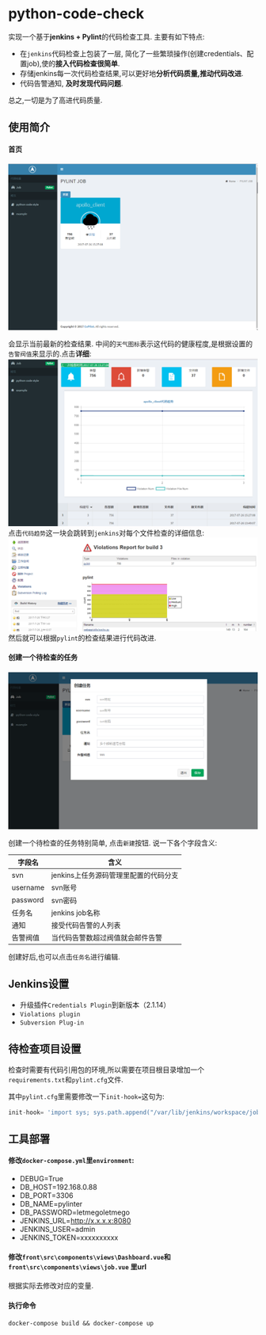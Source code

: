 # python-code-check
实现一个基于**jenkins + Pylint**的代码检查工具.  主要有如下特点:

- 在`jenkins`代码检查上包装了一层, 简化了一些繁琐操作(创建credentials、配置job),使的**接入代码检查很简单**.
- 存储jenkins每一次代码检查结果,可以更好地**分析代码质量,推动代码改进**.
- 代码告警通知, **及时发现代码问题**.
  ​

总之,一切是为了高进代码质量.



## 使用简介

#### 首页

![](img/home.png)

会显示当前最新的检查结果. 中间的`天气图标`表示这代码的健康程度,是根据设置的`告警阀值`来显示的.点击**详细**:
![](img/chart.png)
点击`代码趋势`这一块会跳转到`jenkins`对每个文件检查的详细信息:
![](img/jenkins.png)
然后就可以根据`pylint`的检查结果进行代码改进.



#### 创建一个待检查的任务
![](img/new.png)

创建一个待检查的任务特别简单, 点击`新建`按钮. 说一下各个字段含义:

| 字段名      | 含义                     |
| -------- | ---------------------- |
| svn      | jenkins上任务源码管理里配置的代码分支 |
| username | svn账号                  |
| password | svn密码                  |
| 任务名      | jenkins job名称          |
| 通知       | 接受代码告警的人列表             |
| 告警阀值     | 当代码告警数超过阀值就会邮件告警       |

创建好后,也可以点击`任务名`进行编辑.

## Jenkins设置

- 升级插件`Credentials Plugin`到新版本（2.1.14）
- `Violations plugin`
- `Subversion Plug-in`



## 待检查项目设置

检查时需要有代码引用包的环境,所以需要在项目根目录增加一个`requirements.txt`和`pylint.cfg`文件.

其中`pylint.cfg`里需要修改一下`init-hook=`这句为:

```python
init-hook= 'import sys; sys.path.append("/var/lib/jenkins/workspace/job_name")'
```



## 工具部署



#### 修改`docker-compose.yml`里`environment`:

- DEBUG=True
- DB_HOST=192.168.0.88
- DB_PORT=3306
- DB_NAME=pylinter
- DB_PASSWORD=letmegoletmego
- JENKINS_URL=http://x.x.x.x:8080
- JENKINS_USER=admin
- JENKINS_TOKEN=xxxxxxxxxx


#### 修改`front\src\components\views\Dashboard.vue`和 `front\src\components\views\job.vue` 里url

根据实际去修改对应的变量.



#### 执行命令

```linux
docker-compose build && docker-compose up 
```





